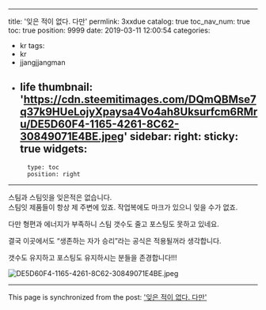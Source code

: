 
---
title: '잊은 적이 없다.  다만'
permlink: 3xxdue
catalog: true
toc_nav_num: true
toc: true
position: 9999
date: 2019-03-11 12:00:54
categories:
- kr
tags:
- kr
- jjangjjangman
- life
thumbnail: 'https://cdn.steemitimages.com/DQmQBMse7q37k9HUeLojyXpaysa4Vo4ah8Uksurfcm6RMru/DE5D60F4-1165-4261-8C62-30849071E4BE.jpeg'
sidebar:
    right:
        sticky: true
widgets:
    -
        type: toc
        position: right
---


스팀과 스팀잇을 잊은적은 없습니다.  
스팀잇 제품들이 항상 제 주변에 있죠. 
작업복에도 마크가 있으니 잊을 수가 없죠. 

다만 형편과 에너지가 부족하니 
스팀 갯수도 줄고 
포스팅도 못하고 있네요.  

결국 이곳에서도 “생존하는 자가 승리”라는 공식은 
적용될꺼라 생각합니다.  

갯수도 유지하고 포스팅도 유지하시는 분들을 
존경합니다!!!

![DE5D60F4-1165-4261-8C62-30849071E4BE.jpeg](https://cdn.steemitimages.com/DQmQBMse7q37k9HUeLojyXpaysa4Vo4ah8Uksurfcm6RMru/DE5D60F4-1165-4261-8C62-30849071E4BE.jpeg)

- - -

This page is synchronized from the post: ['잊은 적이 없다.  다만'](https://steemit.com/@kingbit/3xxdue)
